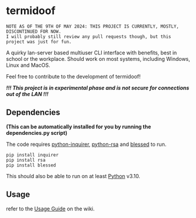# termidoof
```
NOTE AS OF THE 9TH OF MAY 2024: THIS PROJECT IS CURRENTLY, MOSTLY, DISCONTINUED FOR NOW.
I will probably still review any pull requests though, but this project was just for fun.
```

A quirky lan-server based multiuser CLI interface with benefits, best in school or the workplace.
Should work on most systems, including Windows, Linux and MacOS.


Feel free to contribute to the development of termidoof!

**_!!! This project is in experimental phase and is not secure for connections out of the LAN !!!_**

## Dependencies

**(This can be automatically installed for you by running the dependencies.py script)**  

The code requires [python-inquirer](https://github.com/magmax/python-inquirer), [python-rsa](https://github.com/sybrenstuvel/python-rsa) and [blessed](https://github.com/jquast/blessed) to run.
```
pip install inquirer
pip install rsa
pip install blessed
```
This should also be able to run on at least [Python](https://www.python.org/downloads/) v3.10.

## Usage
refer to the [Usage Guide](https://github.com/televisionia/termidoof/wiki/Usage-Guide) on the wiki.
